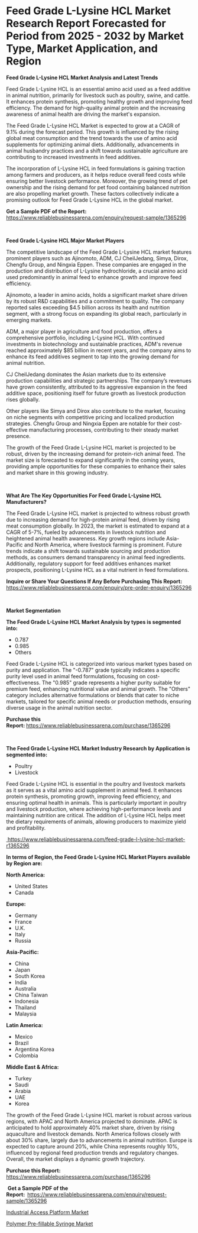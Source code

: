 <p><h1>Feed Grade L-Lysine HCL Market Research Report Forecasted for Period from 2025 -  2032 by Market Type, Market Application, and Region</h1></p><p><strong>Feed Grade L-Lysine HCL Market Analysis and Latest Trends</strong></p>
<p><p>Feed Grade L-Lysine HCL is an essential amino acid used as a feed additive in animal nutrition, primarily for livestock such as poultry, swine, and cattle. It enhances protein synthesis, promoting healthy growth and improving feed efficiency. The demand for high-quality animal protein and the increasing awareness of animal health are driving the market's expansion.</p><p>The Feed Grade L-Lysine HCL Market is expected to grow at a CAGR of 9.1% during the forecast period. This growth is influenced by the rising global meat consumption and the trend towards the use of amino acid supplements for optimizing animal diets. Additionally, advancements in animal husbandry practices and a shift towards sustainable agriculture are contributing to increased investments in feed additives.</p><p>The incorporation of L-Lysine HCL in feed formulations is gaining traction among farmers and producers, as it helps reduce overall feed costs while ensuring better livestock performance. Moreover, the growing trend of pet ownership and the rising demand for pet food containing balanced nutrition are also propelling market growth. These factors collectively indicate a promising outlook for Feed Grade L-Lysine HCL in the global market.</p></p>
<p><strong>Get a Sample PDF of the Report:&nbsp;</strong> <a href="https://www.reliablebusinessarena.com/enquiry/request-sample/1365296?utm_campaign=2195&utm_medium=2&utm_source=Github&utm_content=ia&utm_term=22032025&utm_id=feed-grade-l-lysine-hcl">https://www.reliablebusinessarena.com/enquiry/request-sample/1365296</a></p>
<p>&nbsp;</p>
<p><strong>Feed Grade L-Lysine HCL Major Market Players</strong></p>
<p><p>The competitive landscape of the Feed Grade L-Lysine HCL market features prominent players such as Ajinomoto, ADM, CJ CheilJedang, Simya, Dirox, Chengfu Group, and Ningxia Eppen. These companies are engaged in the production and distribution of L-Lysine hydrochloride, a crucial amino acid used predominantly in animal feed to enhance growth and improve feed efficiency.</p><p>Ajinomoto, a leader in amino acids, holds a significant market share driven by its robust R&D capabilities and a commitment to quality. The company reported sales exceeding $4.5 billion across its health and nutrition segment, with a strong focus on expanding its global reach, particularly in emerging markets.</p><p>ADM, a major player in agriculture and food production, offers a comprehensive portfolio, including L-Lysine HCL. With continued investments in biotechnology and sustainable practices, ADM's revenue reached approximately $85 billion in recent years, and the company aims to enhance its feed additives segment to tap into the growing demand for animal nutrition.</p><p>CJ CheilJedang dominates the Asian markets due to its extensive production capabilities and strategic partnerships. The company’s revenues have grown consistently, attributed to its aggressive expansion in the feed additive space, positioning itself for future growth as livestock production rises globally.</p><p>Other players like Simya and Dirox also contribute to the market, focusing on niche segments with competitive pricing and localized production strategies. Chengfu Group and Ningxia Eppen are notable for their cost-effective manufacturing processes, contributing to their steady market presence.</p><p>The growth of the Feed Grade L-Lysine HCL market is projected to be robust, driven by the increasing demand for protein-rich animal feed. The market size is forecasted to expand significantly in the coming years, providing ample opportunities for these companies to enhance their sales and market share in this growing industry.</p></p>
<p>&nbsp;</p>
<p><strong>What Are The Key Opportunities For Feed Grade L-Lysine HCL Manufacturers?</strong></p>
<p><p>The Feed Grade L-Lysine HCL market is projected to witness robust growth due to increasing demand for high-protein animal feed, driven by rising meat consumption globally. In 2023, the market is estimated to expand at a CAGR of 5-7%, fueled by advancements in livestock nutrition and heightened animal health awareness. Key growth regions include Asia-Pacific and North America, where livestock farming is prominent. Future trends indicate a shift towards sustainable sourcing and production methods, as consumers demand transparency in animal feed ingredients. Additionally, regulatory support for feed additives enhances market prospects, positioning L-Lysine HCL as a vital nutrient in feed formulations.</p></p>
<p><strong>Inquire or Share Your Questions If Any Before Purchasing This Report:</strong> <a href="https://www.reliablebusinessarena.com/enquiry/pre-order-enquiry/1365296?utm_campaign=2195&utm_medium=2&utm_source=Github&utm_content=ia&utm_term=22032025&utm_id=feed-grade-l-lysine-hcl">https://www.reliablebusinessarena.com/enquiry/pre-order-enquiry/1365296</a></p>
<p>&nbsp;</p>
<p><strong>Market Segmentation</strong></p>
<p><strong>The Feed Grade L-Lysine HCL Market Analysis by types is segmented into:</strong></p>
<p><ul><li>0.787</li><li>0.985</li><li>Others</li></ul></p>
<p><p>Feed Grade L-Lysine HCL is categorized into various market types based on purity and application. The "-0.787" grade typically indicates a specific purity level used in animal feed formulations, focusing on cost-effectiveness. The "0.985" grade represents a higher purity suitable for premium feed, enhancing nutritional value and animal growth. The "Others" category includes alternative formulations or blends that cater to niche markets, tailored for specific animal needs or production methods, ensuring diverse usage in the animal nutrition sector.</p></p>
<p><strong>Purchase this Report:&nbsp;</strong><a href="https://www.reliablebusinessarena.com/purchase/1365296?utm_campaign=2195&utm_medium=2&utm_source=Github&utm_content=ia&utm_term=22032025&utm_id=feed-grade-l-lysine-hcl">https://www.reliablebusinessarena.com/purchase/1365296</a></p>
<p>&nbsp;</p>
<p><strong>The Feed Grade L-Lysine HCL Market Industry Research by Application is segmented into:</strong></p>
<p><ul><li>Poultry</li><li>Livestock</li></ul></p>
<p><p>Feed Grade L-Lysine HCL is essential in the poultry and livestock markets as it serves as a vital amino acid supplement in animal feed. It enhances protein synthesis, promoting growth, improving feed efficiency, and ensuring optimal health in animals. This is particularly important in poultry and livestock production, where achieving high-performance levels and maintaining nutrition are critical. The addition of L-Lysine HCL helps meet the dietary requirements of animals, allowing producers to maximize yield and profitability.</p></p>
<p><a href="https://www.reliablebusinessarena.com/feed-grade-l-lysine-hcl-market-r1365296?utm_campaign=2195&utm_medium=2&utm_source=Github&utm_content=ia&utm_term=22032025&utm_id=feed-grade-l-lysine-hcl">&nbsp;https://www.reliablebusinessarena.com/feed-grade-l-lysine-hcl-market-r1365296</a></p>
<p><strong>In terms of Region, the Feed Grade L-Lysine HCL Market Players available by Region are:</strong></p>
<p>
    <p> <strong> North America: </strong>
        <ul>
            <li>United States</li>
            <li>Canada</li>
        </ul>
        </p> 
    <p> <strong> Europe: </strong>
        <ul>
            <li>Germany</li>
            <li>France</li>
            <li>U.K.</li>
            <li>Italy</li>
            <li>Russia</li>
        </ul>
        </p> 
    <p> <strong> Asia-Pacific: </strong>
        <ul>
            <li>China</li>
            <li>Japan</li>
            <li>South Korea</li>
            <li>India</li>
            <li>Australia</li>
            <li>China Taiwan</li>
            <li>Indonesia</li>
            <li>Thailand</li>
            <li>Malaysia</li>
        </ul>
        </p> 
    <p> <strong> Latin America: </strong>
        <ul>
            <li>Mexico</li>
            <li>Brazil</li>
            <li>Argentina Korea</li>
            <li>Colombia</li>
        </ul>
        </p> 
    <p> <strong> Middle East & Africa: </strong>
        <ul>
            <li>Turkey</li>
            <li>Saudi</li>
            <li>Arabia</li>
            <li>UAE</li>
            <li>Korea</li>
        </ul>
    </p>
    </p>
<p><p>The growth of the Feed Grade L-Lysine HCL market is robust across various regions, with APAC and North America projected to dominate. APAC is anticipated to hold approximately 40% market share, driven by rising aquaculture and livestock demands. North America follows closely with about 30% share, largely due to advancements in animal nutrition. Europe is expected to capture around 20%, while China represents roughly 10%, influenced by regional feed production trends and regulatory changes. Overall, the market displays a dynamic growth trajectory.</p></p>
<p><strong>Purchase this Report: </strong><a href="https://www.reliablebusinessarena.com/purchase/1365296?utm_campaign=2195&utm_medium=2&utm_source=Github&utm_content=ia&utm_term=22032025&utm_id=feed-grade-l-lysine-hcl">https://www.reliablebusinessarena.com/purchase/1365296</a></p>
<p>&nbsp;<strong>Get a Sample PDF of the Report:&nbsp;&nbsp;</strong><a href="https://www.reliablebusinessarena.com/enquiry/request-sample/1365296?utm_campaign=2195&utm_medium=2&utm_source=Github&utm_content=ia&utm_term=22032025&utm_id=feed-grade-l-lysine-hcl">https://www.reliablebusinessarena.com/enquiry/request-sample/1365296</a></p>
<p><strong></strong></p>
<p><p><a href="https://github.com/JakirUddin511/Market-Research-Report-List-2/blob/main/industrial-access-platform-market.md?utm_campaign=2195&utm_medium=2&utm_source=Github&utm_content=ia&utm_term=22032025&utm_id=feed-grade-l-lysine-hcl">Industrial Access Platform Market</a></p><p><a href="https://github.com/ChiragRP21/Market-Research-Report-List-7/blob/main/polymer-pre-fillable-syringe-market.md?utm_campaign=2195&utm_medium=2&utm_source=Github&utm_content=ia&utm_term=22032025&utm_id=feed-grade-l-lysine-hcl">Polymer Pre-fillable Syringe Market</a></p></p>